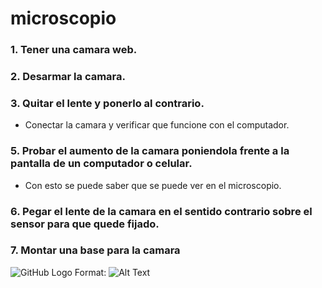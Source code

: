 # microscopio

### 1. Tener una camara web.

### 2. Desarmar la camara.

### 3. Quitar el lente y ponerlo al contrario.
 * Conectar la camara y verificar que funcione con el computador.

### 5. Probar el aumento de la camara poniendola frente a la pantalla de un computador o celular.
 * Con esto se puede saber que se puede ver en el microscopio.
### 6. Pegar el lente de la camara en el sentido contrario sobre el sensor para que quede fijado.
### 7. Montar una base para la camara 



![GitHub Logo](/images/logo.png)
Format: ![Alt Text](url)


